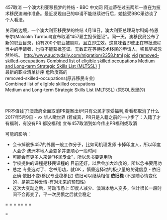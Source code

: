 
457取消
一个澳大利亚移民梦的终结 - BBC 中文网
阿迪蒂在过去两年一直在为技术移民澳洲作准备。最近发现自己的申请不能继续进行后，她接受BBC采访谈了个人看法。

关闭的边境，一个澳大利亚移民梦的终结
4月18日，澳大利亚总理马尔科姆·特恩布尔(Malcolm Turnbull)宣布取消“457雇主担保签证”。同一天，澳移民局公布了新的职业目录，约有200个职业被剔除，且立即生效。这意味着即使正在审批流程当中的申请者，也将不能获批签证。无数正在等待技术移民的申请人，移民梦被忽然终结。
http://www.aucitydaily.com/migration/2358.html
[pic](http://i.imgur.com/Lt8BvuX.png)
[vid](https://www.youtube.com/watch?v=TrWWQVzjYbE)
[removed-skilled-occupations](http://www.border.gov.au/Trav/Work/Work/Skills-assessment-and-assessing-authorities/skilled-occupations-lists/removed-skilled-occupations) [Combined list of eligible skilled occupations](http://www.border.gov.au/Trav/Work/Work/Skills-assessment-and-assessing-authorities/skilled-occupations-lists/combined-stsol-mltssl)
[Medium and Long-term Strategic Skills List (MLTSSL)](http://www.border.gov.au/Trav/Work/Work/Skills-assessment-and-assessing-authorities/skilled-occupations-lists/mltssl) [1](https://www.zhihu.com/question/58657588)<br>
最新的职业清单排序 危险度高的<br>
removed-skilled-occupations(原非移民专业)<br>
Combined list of eligible skilled occupations<br>
Medium and Long-term Strategic Skills List (MLTSSL) (原SOL表里的)<br><br><br>

PR不值钱了!澳政府全面取消PR提案出炉!只有公民才享受福利,看看都取消了什么 2017年5月9日 - vx 华人瞰世界
(若成真，PR只是入籍之前的一小步了：入籍了才有福利，有没有PR 都没福利)
宣布457取消到如今传出PR福利或取消

可能的影响：
- 会卡掉很多457的外国一般工作分子，比如司机理发师 卡掉印度人，所以印度人会少 澳洲本地人会变多并更顺心一段时间
- 可能会有更多人来读“移民专业”，所以念书要更用功
- 学校提供的课程是移民课程的 目前还好，以后会加大难度的，所以念书要用功
- 总之 专业选对了、念书用功，就OK ，慎重选择过的极少量的关键信息 - 依旧正确 依旧不变(移民专业稳移民) 依旧可以继续相信 **依旧稳**
  (不是随心情变化的，是第三种爱情-有对未来的预知性)
- 这次大变动之后，劳动市场上 印度人减少、澳洲本地人变多，估计很长一段时间不会再变了，平一次民愤之后就会稳定

= = = == = =

=
